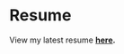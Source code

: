 # Resume

View my latest resume **[here](https://drive.google.com/file/d/1RBRJR57AK_7ehO7yvCeufhtF7sU7pzcN/view?usp=sharing).**